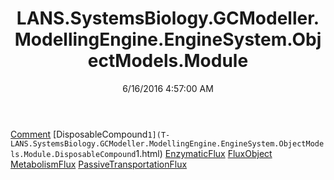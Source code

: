 ﻿---
title: LANS.SystemsBiology.GCModeller.ModellingEngine.EngineSystem.ObjectModels.Module
date: 6/16/2016 4:57:00 AM
---

[Comment](T-LANS.SystemsBiology.GCModeller.ModellingEngine.EngineSystem.ObjectModels.Module.Comment.html)
[DisposableCompound`1](T-LANS.SystemsBiology.GCModeller.ModellingEngine.EngineSystem.ObjectModels.Module.DisposableCompound`1.html)
[EnzymaticFlux](T-LANS.SystemsBiology.GCModeller.ModellingEngine.EngineSystem.ObjectModels.Module.EnzymaticFlux.html)
[FluxObject](T-LANS.SystemsBiology.GCModeller.ModellingEngine.EngineSystem.ObjectModels.Module.FluxObject.html)
[MetabolismFlux](T-LANS.SystemsBiology.GCModeller.ModellingEngine.EngineSystem.ObjectModels.Module.MetabolismFlux.html)
[PassiveTransportationFlux](T-LANS.SystemsBiology.GCModeller.ModellingEngine.EngineSystem.ObjectModels.Module.PassiveTransportationFlux.html)
